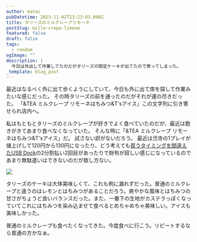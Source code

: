 ```yaml
---
author: matac
pubDatetime: 2023-11-02T23:23:03.000Z
title: タリーズのミルクレープリモーネ
postSlug: mille-crepe-limone
featured: false
draft: false
tags:
  - random
ogImage: ""
description: |
  今日は外出して作業してたのだがタリーズの限定ケーキが出てたので寄ってしまった。
_template: blog_post
---
```


最近はなるべく外に出て歩くようにしていて、今日も外に出て席を探して作業みたいな感じだった。
その時タリーズの前を通ったのだがそれが運の尽きだった。
「&TEA ミルクレープ リモーネはちみつ&T'sアイス」この文字列に引き寄せられ店内へ。

私はもともとタリーズのミルクレープが好きでよく食べていたのだが、最近は飽きがきてあまり食べなくなっていた。
そんな時に「&TEA ミルクレープ リモーネはちみつ&T'sアイス」だ。
試さない訳がないだろう。
最近は弐寺の1プレイが値上げして120円から130円になったり、どう考えても[買うタイミングを間違えたUSB Dock](/posts/usb-dock)の2分割払い2回目があったりで財布が寂しい感じになっているのであまり無駄遣いはできないのだが致し方ない。

![](/img/turrys-mille-limo.jpg)

タリーズのケーキは大体美味しくて、これも例に漏れずだった。普通のミルクレープと違うのはレモンとはちみつがあることだろう。爽やかな風味とはちみつの甘さがちょうど良いバランスだった。また、一番下の生地がカステラっぽくなっていてこれにはちみつを染み込ませて食べるとめちゃめちゃ美味しい。アイスも美味しかった。

普通のミルクレープも食べたくなってきた。今度食べに行こう。リピートするなら普通の方かなぁ。
